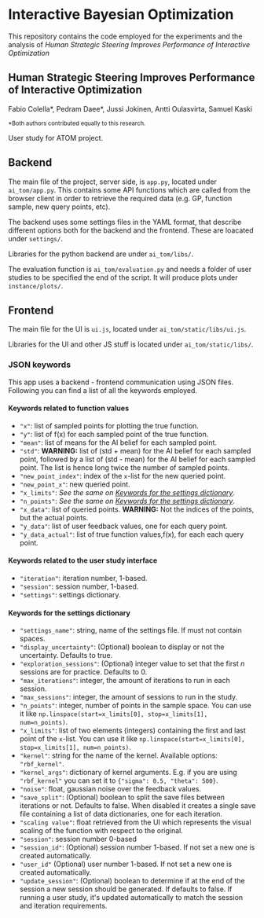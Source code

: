 # Interactive Bayesian Optimization
This repository contains the code employed for the experiments and the analysis of *Human Strategic Steering Improves Performance of Interactive Optimization*

## Human Strategic Steering Improves Performance of Interactive Optimization
Fabio Colella*, Pedram Daee*, Jussi Jokinen, Antti Oulasvirta, Samuel Kaski

<sup>*Both authors contributed equally to this research.</sup>

User study for ATOM project.

## Backend

The main file of the project, server side, is `app.py`, located under `ai_tom/app.py`. This contains some
API functions which are called from the browser client in order to retrieve the required data (e.g. GP,
function sample, new query points, etc).

The backend uses some settings files in the YAML format, that describe different options both for
the backend and the frontend. These are loacated under `settings/`.

Libraries for the python backend are under `ai_tom/libs/`.

The evaluation function is `ai_tom/evaluation.py` and needs a folder of user studies to be specified 
the end of the script. It will produce plots under `instance/plots/`. 


## Frontend

The main file for the UI is `ui.js`, located under `ai_tom/static/libs/ui.js`.

Libraries for the UI and other JS stuff is located under `ai_tom/static/libs/`.



### JSON keywords
This app uses a backend - frontend communication using JSON files. 
Following you can find a list of all the keywords employed.

#### Keywords related to function values
- `"x"`: list of sampled points for plotting the true function.
- `"y"`: list of f(x) for each sampled point of the true function.
- `"mean"`: list of means for the AI belief for each sampled point.
- `"std"`: **WARNING:** list of (std + mean) for the AI belief for each sampled point,
followed by a list of (std - mean) for the AI belief for each sampled point. 
The list is hence long twice the number of sampled points.
- `"new_point_index"`: index of the `x`-list for the new queried point. 
- `"new_point_x"`: new queried point.
- `"x_limits"`: *See the same on [Keywords for the settings dictionary](#keywords-for-the-settings-dictionary)*.
- `"n_points"`: *See the same on [Keywords for the settings dictionary](#keywords-for-the-settings-dictionary)*.
- `"x_data"`: list of queried points. **WARNING:** Not the indices of the points, but the actual points.
- `"y_data"`: list of user feedback values, one for each query point.
- `"y_data_actual"`: list of true function values,f(x), for each each query point.

#### Keywords related to the user study interface
- `"iteration"`: iteration number, 1-based.
- `"session"`: session number, 1-based.
- `"settings"`: settings dictionary.

#### Keywords for the settings dictionary
- `"settings_name"`: string, name of the settings file. If must not contain spaces.
- `"display_uncertainty"`: (Optional) boolean to display or not the uncertainty. Defaults to true.
- `"exploration_sessions"`: (Optional) integer value to set that the first *n* sessions are for practice. Defaults to 0.
- `"max_iterations"`: integer, the amount of iterations to run in each session.
- `"max_sessions"`: integer, the amount of sessions to run in the study.
- `"n_points"`: integer, number of points in the sample space. You can use it like `np.linspace(start=x_limits[0], stop=x_limits[1], num=n_points)`.
- `"x_limits"`: list of two elements (integers) containing the first and last point of the `x`-list.
You can use it like `np.linspace(start=x_limits[0], stop=x_limits[1], num=n_points)`.
- `"kernel"`: string for the name of the kernel. Available options:
    `"rbf_kernel"`.
- `"kernel_args"`: dictionary of kernel arguments. E.g. if you are using `"rbf_kernel"`
 you can set it to `{"sigma": 0.5, "theta": 500}`.
- `"noise"`: float, gaussian noise over the feedback values.
- `"save_split"`: (Optional) boolean to split the save files between iterations or not. Defaults to false.
When disabled it creates a single save file containing a list of data dictionaries, one for each iteration.
- `"scaling value"`: float retrieved from the UI which represents the visual scaling of the function with respect to
the original.
- `"session"`: session number 0-based
- `"session_id"`: (Optional) session number 1-based. If not set a new one is created automatically.
- `"user_id"` (Optional) user number 1-based. If not set a new one is created automatically.
- `"update_session"`: (Optional) boolean to determine if at the end of the session a new session should be generated.
If defaults to false. If running a user study, it's updated automatically to match the session and iteration 
requirements.
